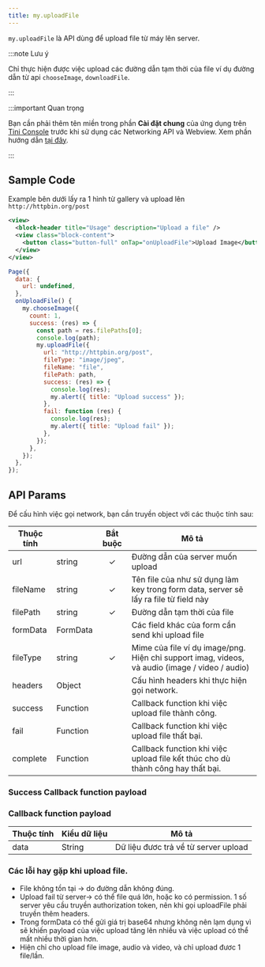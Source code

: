 ```yaml
---
title: my.uploadFile
---
```


`my.uploadFile` là API dùng để upload file từ máy lên server.

:::note Lưu ý

Chỉ thực hiện được việc upload các đường dẫn tạm thời của file ví dụ đường dẫn từ api `chooseImage`, `downloadFile`.

:::

:::important Quan trọng

Bạn cần phải thêm tên miền trong phần **Cài đặt chung** của ứng dụng trên [Tini Console](https://developer.tiki.vn/apps) trước khi sử dụng các Networking API và Webview. Xem phần hướng dẫn [tại đây](/docs/development/tini-console/whitelist-domains).

:::

## Sample Code

Example bên dưới lấy ra 1 hình từ gallery và upload lên `http://httpbin.org/post`

```xml
<view>
  <block-header title="Usage" description="Upload a file" />
  <view class="block-content">
    <button class="button-full" onTap="onUploadFile">Upload Image</button>
  </view>
</view>
```

```js
Page({
  data: {
    url: undefined,
  },
  onUploadFile() {
    my.chooseImage({
      count: 1,
      success: (res) => {
        const path = res.filePaths[0];
        console.log(path);
        my.uploadFile({
          url: "http://httpbin.org/post",
          fileType: "image/jpeg",
          fileName: "file",
          filePath: path,
          success: (res) => {
            console.log(res);
            my.alert({ title: "Upload success" });
          },
          fail: function (res) {
            console.log(res);
            my.alert({ title: "Upload fail" });
          },
        });
      },
    });
  },
});

```

## API Params

Để cấu hình việc gọi network, bạn cần truyền object với các thuộc tính sau:

| Thuộc tính |      | Bắt buộc | Mô tả                                                                                   |
| ---------- | -------- | :------: | ---------------------------------------------------------------------------------------------- |
| url        | string   | ✓     | Đường dẫn của server muốn upload                                                               |
| fileName   | string   | ✓      | Tên file của như sử dụng làm key trong form data, server sẽ lấy ra file từ field này           |
| filePath   | string   | ✓      | Đường dẫn tạm thời của file                                                                    |
| formData   | FormData |        | Các field khác của form cần send khi upload file                                               |
| fileType   | string   | ✓      | Mime của file ví dụ image/png. Hiện chỉ support imag, videos, và audio (image / video / audio) |
| headers    | Object   |        | Cấu hình headers khi thực hiện gọi network.                                                    |
| success    | Function |        | Callback function khi việc upload file thành công.                                             |
| fail       | Function |        | Callback function khi việc upload file thất bại.                                               |
| complete   | Function |        | Callback function khi việc upload file kết thúc cho dù thành công hay thất bại.                |

### Success Callback function payload

### Callback function payload

| Thuộc tính | Kiểu dữ liệu   | Mô tả                           |
| ---------- | ------ | ------------------------------------ |
| data       | String | Dữ liệu đươc trả về từ server upload |


### Các lỗi hay gặp khi upload file.

- File không tồn tại -> do đường dẫn không đúng. 
- Upload fail từ server-> có thể file quá lớn, hoặc ko có permission. 1 số server yêu cầu truyền authorization token, nên khi gọi uploadFile phải truyền thêm headers.
- Trong formData có thể gửi giá trị base64 nhưng không nên lạm dụng vì sẽ khiến payload của việc upload tăng lên nhiều và việc upload có thể mất nhiều thời gian hơn.
- Hiện chỉ cho upload file image, audio và video, và chỉ upload đươc 1 file/lần.